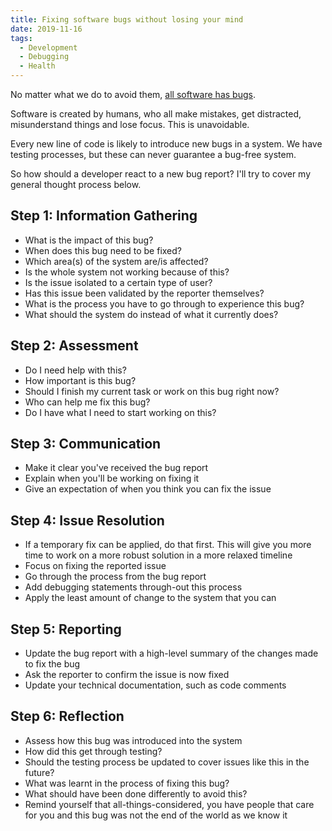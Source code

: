 ```yaml
---
title: Fixing software bugs without losing your mind
date: 2019-11-16
tags:
  - Development
  - Debugging
  - Health
---
```


No matter what we do to avoid them, [all software has bugs](https://m.signalvnoise.com/software-has-bugs-this-is-normal/).

Software is created by humans, who all make mistakes, get distracted, misunderstand things and lose focus. This is unavoidable.

Every new line of code is likely to introduce new bugs in a system. We have testing processes, but these can never guarantee a bug-free system.

So how should a developer react to a new bug report? I'll try to cover my general thought process below.

## Step 1: Information Gathering

- What is the impact of this bug?
- When does this bug need to be fixed?
- Which area(s) of the system are/is affected?
- Is the whole system not working because of this?
- Is the issue isolated to a certain type of user?
- Has this issue been validated by the reporter themselves?
- What is the process you have to go through to experience this bug?
- What should the system do instead of what it currently does?

## Step 2: Assessment

- Do I need help with this?
- How important is this bug?
- Should I finish my current task or work on this bug right now?
- Who can help me fix this bug?
- Do I have what I need to start working on this?

## Step 3: Communication

- Make it clear you've received the bug report
- Explain when you'll be working on fixing it
- Give an expectation of when you think you can fix the issue

## Step 4: Issue Resolution

- If a temporary fix can be applied, do that first. This will give you more time to work on a more robust solution in a more relaxed timeline
- Focus on fixing the reported issue
- Go through the process from the bug report
- Add debugging statements through-out this process
- Apply the least amount of change to the system that you can

## Step 5: Reporting

- Update the bug report with a high-level summary of the changes made to fix the bug
- Ask the reporter to confirm the issue is now fixed
- Update your technical documentation, such as code comments

## Step 6: Reflection

- Assess how this bug was introduced into the system
- How did this get through testing?
- Should the testing process be updated to cover issues like this in the future?
- What was learnt in the process of fixing this bug?
- What should have been done differently to avoid this?
- Remind yourself that all-things-considered, you have people that care for you and this bug was not the end of the world as we know it
